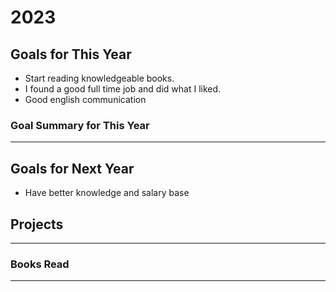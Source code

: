 # 2023

## Goals for This Year

* Start reading knowledgeable books.
* I found a good full time job and did what I liked.
* Good english communication

### Goal Summary for This Year

-----

## Goals for Next Year

* Have better knowledge and salary base

## Projects

-----

### Books Read

-----